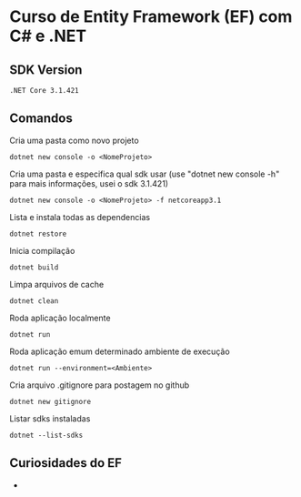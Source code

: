 # Curso de Entity Framework (EF) com C# e .NET

## SDK Version
```
.NET Core 3.1.421
```

## Comandos
Cria uma pasta como novo projeto
```
dotnet new console -o <NomeProjeto>
```

Cria uma pasta e especifica qual sdk usar (use "dotnet new console -h" para mais informações, usei o sdk 3.1.421)
```
dotnet new console -o <NomeProjeto> -f netcoreapp3.1
```


Lista e instala todas as dependencias
```
dotnet restore
```


Inicia compilação
```
dotnet build
```


Limpa arquivos de cache
```
dotnet clean
```


Roda aplicação localmente
```
dotnet run   
```


Roda aplicação emum determinado ambiente de execução
```
dotnet run --environment=<Ambiente>
```


Cria arquivo .gitignore para postagem no github
```
dotnet new gitignore
```

Listar sdks instaladas
```
dotnet --list-sdks
```


## Curiosidades do EF
 - 

